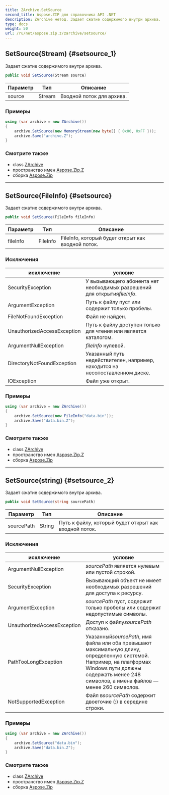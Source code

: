```yaml
---
title: ZArchive.SetSource
second_title: Aspose.ZIP для справочника API .NET
description: ZArchive метод. Задает сжатие содержимого внутри архива.
type: docs
weight: 50
url: /ru/net/aspose.zip.z/zarchive/setsource/
---
```

## SetSource(Stream) {#setsource_1}

Задает сжатие содержимого внутри архива.

```csharp
public void SetSource(Stream source)
```

| Параметр | Тип | Описание |
| --- | --- | --- |
| source | Stream | Входной поток для архива. |

### Примеры

```csharp
using (var archive = new ZArchive())
{
    archive.SetSource(new MemoryStream(new byte[] { 0x00, 0xFF }));
    archive.Save("archive.Z");
}
```

### Смотрите также

* class [ZArchive](../)
* пространство имен [Aspose.Zip.Z](../../zarchive/)
* сборка [Aspose.Zip](../../../)

---

## SetSource(FileInfo) {#setsource}

Задает сжатие содержимого внутри архива.

```csharp
public void SetSource(FileInfo fileInfo)
```

| Параметр | Тип | Описание |
| --- | --- | --- |
| fileInfo | FileInfo | FileInfo, который будет открыт как входной поток. |

### Исключения

| исключение | условие |
| --- | --- |
| SecurityException | У вызывающего абонента нет необходимых разрешений для открытия*fileInfo*. |
| ArgumentException | Путь к файлу пуст или содержит только пробелы. |
| FileNotFoundException | Файл не найден. |
| UnauthorizedAccessException | Путь к файлу доступен только для чтения или является каталогом. |
| ArgumentNullException | *fileInfo* нулевой. |
| DirectoryNotFoundException | Указанный путь недействителен, например, находится на несопоставленном диске. |
| IOException | Файл уже открыт. |

### Примеры

```csharp
using (var archive = new ZArchive()) 
{
    archive.SetSource(new FileInfo("data.bin"));
    archive.Save("data.bin.Z");
}
```

### Смотрите также

* class [ZArchive](../)
* пространство имен [Aspose.Zip.Z](../../zarchive/)
* сборка [Aspose.Zip](../../../)

---

## SetSource(string) {#setsource_2}

Задает сжатие содержимого внутри архива.

```csharp
public void SetSource(string sourcePath)
```

| Параметр | Тип | Описание |
| --- | --- | --- |
| sourcePath | String | Путь к файлу, который будет открыт как входной поток. |

### Исключения

| исключение | условие |
| --- | --- |
| ArgumentNullException | *sourcePath* является нулевым или пустой строкой. |
| SecurityException | Вызывающий объект не имеет необходимых разрешений для доступа к ресурсу. |
| ArgumentException | *sourcePath* пуст, содержит только пробелы или содержит недопустимые символы. |
| UnauthorizedAccessException | Доступ к файлу*sourcePath* отказано. |
| PathTooLongException | Указанный*sourcePath*, имя файла или оба превышают максимальную длину, определенную системой. Например, на платформах Windows пути должны содержать менее 248 символов, а имена файлов — менее 260 символов. |
| NotSupportedException | Файл в*sourcePath* содержит двоеточие (:) в середине строки. |

### Примеры

```csharp
using (var archive = new ZArchive()) 
{
    archive.SetSource("data.bin");
    archive.Save("data.bin.Z");
}
```

### Смотрите также

* class [ZArchive](../)
* пространство имен [Aspose.Zip.Z](../../zarchive/)
* сборка [Aspose.Zip](../../../)


